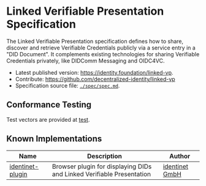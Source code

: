 # Linked Verifiable Presentation Specification

The Linked Verifiable Presentation specification defines how to share, discover and retrieve Verifiable Credentials
publicly via a service entry in a "DID Document". It complements existing technologies for sharing Verifiable
Credentials privately, like DIDComm Messaging and OIDC4VC.

- Latest published version: <https://identity.foundation/linked-vp>.
- Contribute: <https://github.com/decentralized-identity/linked-vp>
- Specification source file: [`./spec/spec.md`](./spec/spec.md).

## Conformance Testing

Test vectors are provided at [test](./test).

## Known Implementations

| Name                                                              | Description                                                           | Author                                 |
| ----------------------------------------------------------------- | --------------------------------------------------------------------- | -------------------------------------- |
| [identinet-plugin](https://github.com/identinet/identinet-plugin) | Browser plugin for displaying DIDs and Linked Verifiable Presentation | [identinet GmbH](https://identinet.io) |
